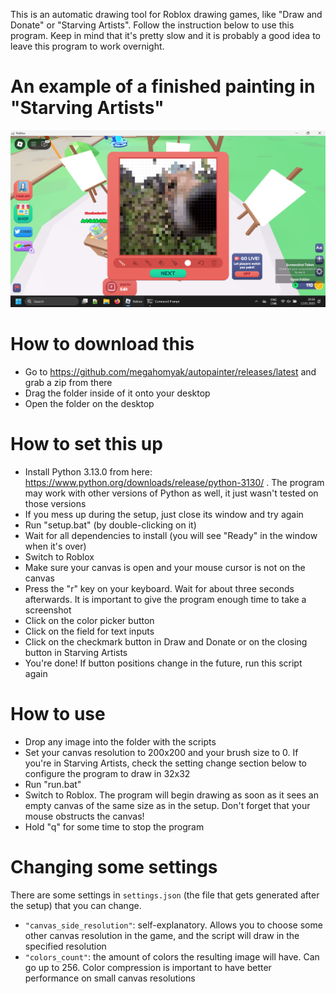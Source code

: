 This is an automatic drawing tool for Roblox drawing games, like "Draw and Donate" or "Starving Artists". Follow the instruction below to use this program. Keep in mind that it's pretty slow and it is probably a good idea to leave this program to work overnight.

# An example of a finished painting in "Starving Artists"

![An example of a finished painting in "Starving Artists"](example_starving_artists.png)

# How to download this

* Go to https://github.com/megahomyak/autopainter/releases/latest and grab a zip from there
* Drag the folder inside of it onto your desktop
* Open the folder on the desktop

# How to set this up

* Install Python 3.13.0 from here: https://www.python.org/downloads/release/python-3130/ . The program may work with other versions of Python as well, it just wasn't tested on those versions
* If you mess up during the setup, just close its window and try again
* Run "setup.bat" (by double-clicking on it)
* Wait for all dependencies to install (you will see "Ready" in the window when it's over)
* Switch to Roblox
* Make sure your canvas is open and your mouse cursor is not on the canvas
* Press the "r" key on your keyboard. Wait for about three seconds afterwards. It is important to give the program enough time to take a screenshot
* Click on the color picker button
* Click on the field for text inputs
* Click on the checkmark button in Draw and Donate or on the closing button in Starving Artists
* You're done! If button positions change in the future, run this script again

# How to use

* Drop any image into the folder with the scripts
* Set your canvas resolution to 200x200 and your brush size to 0. If you're in Starving Artists, check the setting change section below to configure the program to draw in 32x32
* Run "run.bat"
* Switch to Roblox. The program will begin drawing as soon as it sees an empty canvas of the same size as in the setup. Don't forget that your mouse obstructs the canvas!
* Hold "q" for some time to stop the program

# Changing some settings

There are some settings in `settings.json` (the file that gets generated after the setup) that you can change.

* `"canvas_side_resolution"`: self-explanatory. Allows you to choose some other canvas resolution in the game, and the script will draw in the specified resolution
* `"colors_count"`: the amount of colors the resulting image will have. Can go up to 256. Color compression is important to have better performance on small canvas resolutions
